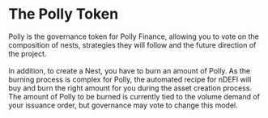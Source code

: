 # The Polly Token

Polly is the governance token for Polly Finance, allowing you to vote on the composition of nests, strategies they will follow and the future direction of the project.\
\
In addition, to create a Nest, you have to burn an amount of Polly. As the burning process is complex for Polly, the automated recipe for nDEFI will buy and burn the right amount for you during the asset creation process. The amount of Polly to be burned is currently tied to the volume demand of your issuance order, but governance may vote to change this model.
